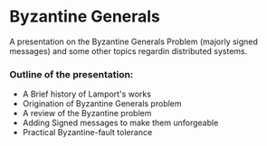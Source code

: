 # Byzantine Generals
A presentation on the Byzantine Generals Problem (majorly signed messages) and some other topics regardin distributed systems.

### Outline of the presentation:
- A Brief history of Lamport's works
- Origination of Byzantine Generals problem
- A review of the Byzantine problem
- Adding Signed messages to make them unforgeable
- Practical Byzantine-fault tolerance
